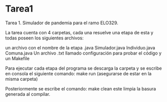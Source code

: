 # Tarea1

Tarea 1. Simulador de pandemia para el ramo ELO329.

 La tarea cuenta con 4 carpetas, cada una resuelve una etapa de esta
y todas poseen los siguientes archivos:

un archivo con el nombre de la etapa .java
Simulador.java
Individuo.java
Comuna.java
Un archivo .txt llamado configuración para probar el código
y un Makefile

 Para ejecutar cada etapa del programa se descarga la carpeta y se escribe en consola el siguiente comando:
	make run
(asegurarse de estar en la misma carpeta)

 Posteriormente se escribe el comando:
	make clean
este limpia la basura generada al compilar.
